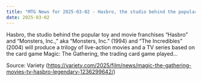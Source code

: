 ```yaml
---
title: "MTG News for 2025-03-02 - Hasbro, the studio behind the popular toy and movi..."
date: 2025-03-02
---
```


Hasbro, the studio behind the popular toy and movie franchises “Hasbro” and “Monsters, Inc.,” aka “Monsters, Inc.” (1994) and “The Incredibles” (2004) will produce a trilogy of live-action movies and a TV series based on the card game Magic: The Gathering, the trading card game played…

Source: Variety (https://variety.com/2025/film/news/magic-the-gathering-movies-tv-hasbro-legendary-1236299642/)
